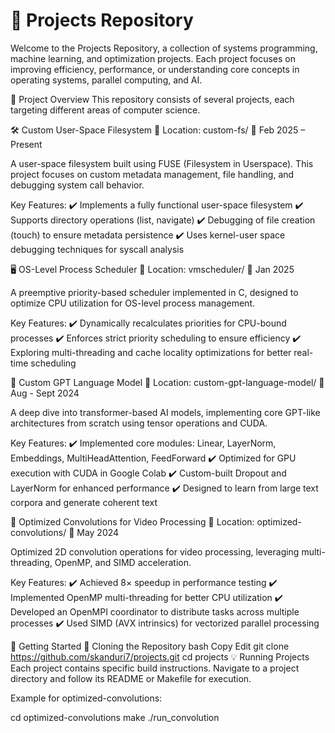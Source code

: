 # 📌 Projects Repository
Welcome to the Projects Repository, a collection of systems programming, machine learning, and optimization projects. Each project focuses on improving efficiency, performance, or understanding core concepts in operating systems, parallel computing, and AI.

📂 Project Overview
This repository consists of several projects, each targeting different areas of computer science.

🛠 Custom User-Space Filesystem
📌 Location: custom-fs/
📅 Feb 2025 – Present

A user-space filesystem built using FUSE (Filesystem in Userspace). This project focuses on custom metadata management, file handling, and debugging system call behavior.

Key Features:
✔️ Implements a fully functional user-space filesystem
✔️ Supports directory operations (list, navigate)
✔️ Debugging of file creation (touch) to ensure metadata persistence
✔️ Uses kernel-user space debugging techniques for syscall analysis

🖥️ OS-Level Process Scheduler
📌 Location: vmscheduler/
📅 Jan 2025

A preemptive priority-based scheduler implemented in C, designed to optimize CPU utilization for OS-level process management.

Key Features:
✔️ Dynamically recalculates priorities for CPU-bound processes
✔️ Enforces strict priority scheduling to ensure efficiency
✔️ Exploring multi-threading and cache locality optimizations for better real-time scheduling

🤖 Custom GPT Language Model
📌 Location: custom-gpt-language-model/
📅 Aug - Sept 2024

A deep dive into transformer-based AI models, implementing core GPT-like architectures from scratch using tensor operations and CUDA.

Key Features:
✔️ Implemented core modules: Linear, LayerNorm, Embeddings, MultiHeadAttention, FeedForward
✔️ Optimized for GPU execution with CUDA in Google Colab
✔️ Custom-built Dropout and LayerNorm for enhanced performance
✔️ Designed to learn from large text corpora and generate coherent text

🎥 Optimized Convolutions for Video Processing
📌 Location: optimized-convolutions/
📅 May 2024

Optimized 2D convolution operations for video processing, leveraging multi-threading, OpenMP, and SIMD acceleration.

Key Features:
✔️ Achieved 8× speedup in performance testing
✔️ Implemented OpenMP multi-threading for better CPU utilization
✔️ Developed an OpenMPI coordinator to distribute tasks across multiple processes
✔️ Used SIMD (AVX intrinsics) for vectorized parallel processing

🚀 Getting Started
🔧 Cloning the Repository
bash
Copy
Edit
git clone https://github.com/skanduri7/projects.git
cd projects
💡 Running Projects
Each project contains specific build instructions. Navigate to a project directory and follow its README or Makefile for execution.

Example for optimized-convolutions:

cd optimized-convolutions
make
./run_convolution

